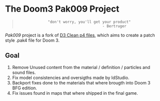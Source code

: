 # The Doom3 Pak009 Project

>                   "don't worry, you'll get your product"
>                                            - Bertruger

*Pak009* project is a fork of [D3 Clean p4 files](https://www.moddb.com/games/doom-iii/downloads/doom-3-clean-pk4-files), which aims to create a patch style .pak4 file for Doom 3.

## Goal

1. Remove Unused content from the material / definition / particles and sound files.
2. Fix model consistencies and oversigths made by IdStudio.
3. Backport fixes done to the materials that where brougth into Doom 3 BFG edition.
4. Fix issues found in maps that where shipped in the final game.